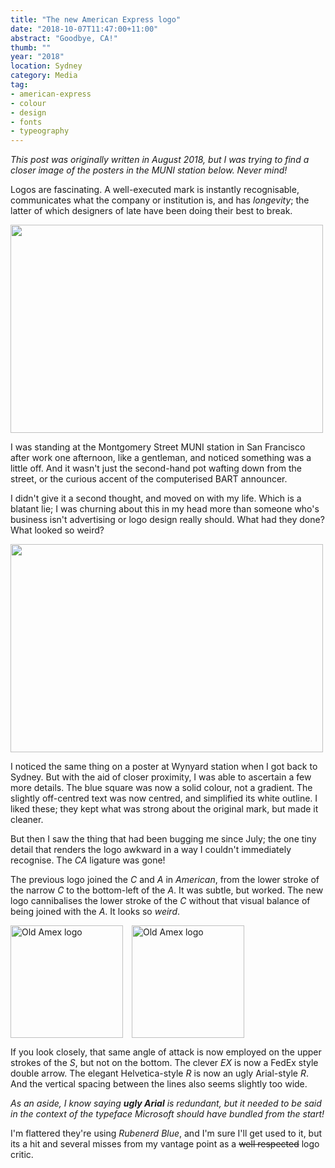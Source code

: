 ```yaml
---
title: "The new American Express logo"
date: "2018-10-07T11:47:00+11:00"
abstract: "Goodbye, CA!"
thumb: ""
year: "2018"
location: Sydney
category: Media
tag:
- american-express
- colour
- design
- fonts
- typeography
---
```

*This post was originally written in August 2018, but I was trying to find a closer image of the posters in the MUNI station below. Never mind!*

Logos are fascinating. A well-executed mark is instantly recognisable, communicates what the company or institution is, and has *longevity*; the latter of which designers of late have been doing their best to break.

<p><img src="https://rubenerd.com/files/2018/amex-montgomery@1x.jpg" srcset="https://rubenerd.com/files/2018/amex-montgomery@1x.jpg 1x, https://rubenerd.com/files/2018/amex-montgomery@2x.jpg 2x" alt="" style="width:500px; height:333px;" /></p>

I was standing at the Montgomery Street MUNI station in San Francisco after work one afternoon, like a gentleman, and noticed something was a little off. And it wasn't just the second-hand pot wafting down from the street, or the curious accent of the computerised BART announcer.

I didn't give it a second thought, and moved on with my life. Which is a blatant lie; I was churning about this in my head more than someone who's business isn't advertising or logo design really should. What had they done? What looked so weird?

<p><img src="https://rubenerd.com/files/2018/amex-jellyfish-wynyard@1x.jpg" srcset="https://rubenerd.com/files/2018/amex-jellyfish-wynyard@1x.jpg 1x, https://rubenerd.com/files/2018/amex-jellyfish-wynyard@2x.jpg 2x" alt="" style="width:500px; height:333px;" /></p>

I noticed the same thing on a poster at Wynyard station when I got back to Sydney. But with the aid of closer proximity, I was able to ascertain a few more details. The blue square was now a solid colour, not a gradient. The slightly off-centred text was now centred, and simplified its white outline. I liked these; they kept what was strong about the original mark, but made it cleaner.

But then I saw the thing that had been bugging me since July; the one tiny detail that renders the logo awkward in a way I couldn't immediately recognise. The *CA* ligature was gone!

The previous logo joined the *C* and *A* in *American*, from the lower stroke of the narrow *C* to the bottom-left of the *A*. It was subtle, but worked. The new logo cannibalises the lower stroke of the *C* without that visual balance of being joined with the *A*. It looks so *weird*.

<p><img src="https://rubenerd.com/files/2018/logo-amex.svg" alt="Old Amex logo" style="height:180px;margin-right:1em" /><img src="https://rubenerd.com/files/2018/logo-amex-2018.svg" alt="Old Amex logo" style="height:180px;" /></p>

If you look closely, that same angle of attack is now employed on the upper strokes of the *S*, but not on the bottom. The clever *EX* is now a FedEx style double arrow. The elegant Helvetica-style *R* is now an ugly Arial-style *R*. And the vertical spacing between the lines also seems slightly too wide.

*As an aside, I know saying <strong>ugly Arial</strong> is redundant, but it needed to be said in the context of the typeface Microsoft should have bundled from the start!*

I'm flattered they're using *Rubenerd Blue*, and I'm sure I'll get used to it, but its a hit and several misses from my vantage point as a ~~well respected~~ logo critic.

